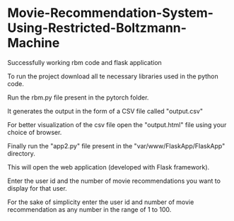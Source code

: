# Movie-Recommendation-System-Using-Restricted-Boltzmann-Machine

Successfully working rbm code and flask application

To run the project download all te necessary libraries used in the python code.

Run the rbm.py file present in the pytorch folder.

It generates the output in the form of a CSV file called "output.csv"

For better visualization of the csv file open the "output.html" file using your choice of browser.

Finally run the "app2.py" file present in the "var/www/FlaskApp/FlaskApp" directory.

This will open the web application (developed with Flask framework).

Enter the user id and the number of movie recommendations you want to display for that user.

For the sake of simplicity enter the user id and number of movie recommendation as any number in the range of 1 to 100.
